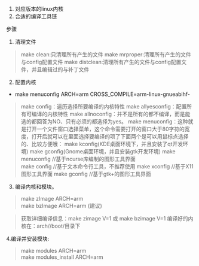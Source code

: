 

1. 对应版本的linux内核
2. 合适的编译工具链


步骤
1. 清理文件
> make clean:只清理所有产生的文件
> make mrproper:清理所有产生的文件与config配置文件
> make distclean:清理所有产生的文件与config配置文件，并且编辑过的与补丁文件

2. 配置内核
* make menuconfig ARCH=arm  CROSS_COMPILE=arm-linux-gnueabihf-
> make config：遍历选择所要编译的内核特性
> make allyesconfig：配置所有可编译的内核特性
> make allnoconfig：并不是所有的都不编译，而是能选的都回答为NO、只有必须的都选择为yes。
> make menuconfig：这种就是打开一个文件窗口选择菜单，这个命令需要打开的窗口大于80字符的宽度，打开后就可以在里面选择要编译的项了下面两个是可以用鼠标点选择的、比较方便哦：
> make kconfig(KDE桌面环境下，并且安装了qt开发环境)
> make gconfig(Gnome桌面环境，并且安装gtk开发环境)
> make menuconfig  //基于ncurse库编制的图形工具界面  
> make config  //基于文本命令行工具，不推荐使用
> make xconfig  //基于X11图形工具界面
> make gconfig  //基于gtk+的图形工具界面

3. 编译内核和模块。
> make zImage ARCH=arm  
> make bzImage ARCH=arm (建议) 

> 获取详细编译信息：make zimage V=1 或 make bzimage V=1 编译好的内核在：arch/<cpu>/boot/目录下

4.编译并安装模块:
> make modules ARCH=arm  
> make modules_install ARCH=arm  
